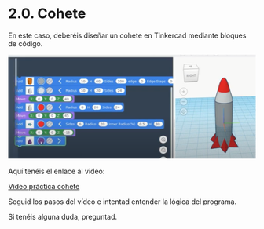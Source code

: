 # 2.0. Cohete

En este caso, deberéis diseñar un cohete en Tinkercad mediante bloques de código.

![](img/2022-11-30-09-12-56.png)

Aquí tenéis el enlace al video:

[Video práctica cohete](https://youtu.be/aylClFbwyGM)

Seguid los pasos del vídeo e intentad entender la lógica del programa.

Si tenéis alguna duda, preguntad.


